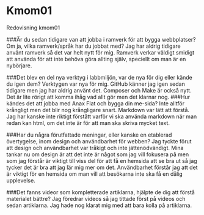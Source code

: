 Kmom01
===============================

Redovisning kmom01

###Är du sedan tidigare van att jobba i ramverk för att bygga webbplatser? Om ja, vilka ramverk/språk har du jobbat med?
Jag har aldrig tidigare använt ramverk så det var helt nytt för mig. Ramverk verkar väldigt smidigt att använda för att inte behöva göra allting själv, speciellt om man är en nybörjare.

###Det blev en del nya verktyg i labbmiljön, var de nya för dig eller kände du igen dem?
Verktygen var nya för mig. GitHub känner jag igen sedan tidigare men jag har aldrig använt det. Composer och Make är också nytt. Det är lite rörigt att komma ihåg vad allt gör men det klarnar nog.
###Hur kändes det att jobba med Anax Flat och bygga din me-sida?
Inte alltför krångligt men det blir nog krångligare snart. Markdown var lätt att förstå. Jag har kanske inte riktigt förstått varför vi ska använda markdown när man redan kan html, om det inte är för att man ska skriva mycket text.

###Har du några förutfattade meningar, eller kanske en etablerad övertygelse, inom design och användbarhet för webben?
Jag tyckte förut att design och användbarhet var tråkigt och inte jättenödvändigt. Mina tankar nu om design är att det inte är något som jag vill fokusera på men som jag förstår är viktigt till viss del för att få en hemsida att se bra ut så jag tycker det är bra att jag lär mig mer om det. Användbarhet förstår jag att det är viktigt för en hemsida om man vill att besökarna inte ska få en dålig upplevelse.

###Det fanns videor som kompletterade artiklarna, hjälpte de dig att förstå materialet bättre?
Jag föredrar videos så jag tittade först på videos och sedan artiklarna. Jag hade nog klarat mig med att bara kolla på artiklarna.
